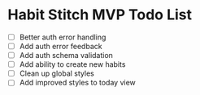# Habit Stitch MVP Todo List

- [ ] Better auth error handling
- [ ] Add auth error feedback
- [ ] Add auth schema validation
- [ ] Add ability to create new habits
- [ ] Clean up global styles
- [ ] Add improved styles to today view
